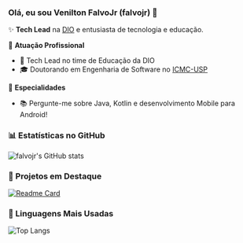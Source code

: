 ### Olá, eu sou Venilton FalvoJr (falvojr) 👋

✨ **Tech Lead** na [DIO](https://digitalinnovation.one/) e entusiasta de tecnologia e educação.

🏢 **Atuação Profissional**
- 🚀 Tech Lead no time de Educação da DIO
- 🎓 Doutorando em Engenharia de Software no [ICMC-USP](https://www.icmc.usp.br/)

📱 **Especialidades**
- 📚 Pergunte-me sobre Java, Kotlin e desenvolvimento Mobile para Android!

### 📊 Estatísticas no GitHub

![falvojr's GitHub stats](https://github-readme-stats.vercel.app/api?username=falvojr&show_icons=true&theme=dark)

### 📌 Projetos em Destaque

[![Readme Card](https://github-readme-stats.vercel.app/api/pin/?username=falvojr&repo=phd-thesis&theme=dark)](https://github.com/falvojr/phd-thesis)

### 🚀 Linguagens Mais Usadas

![Top Langs](https://github-readme-stats.vercel.app/api/top-langs/?username=falvojr&layout=compact&theme=dark)

